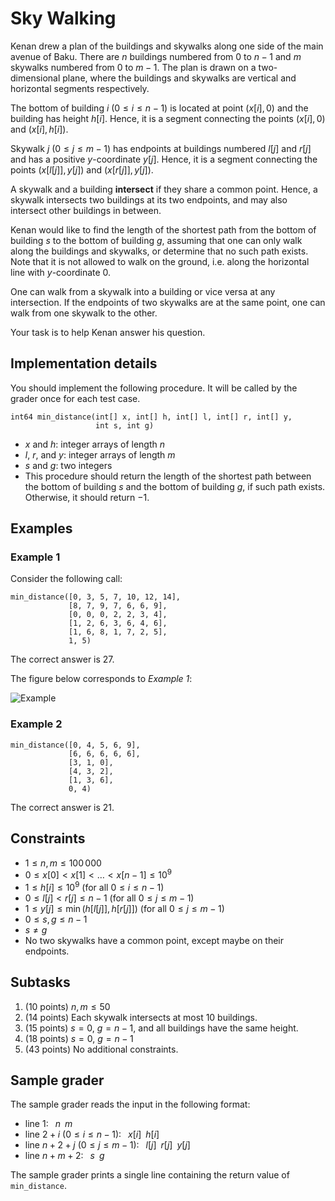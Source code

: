# Sky Walking

Kenan drew a plan of the buildings and skywalks along one side of the main avenue of Baku.
There are $n$ buildings numbered from $0$ to $n-1$ and $m$ skywalks numbered from $0$ to $m-1$.
The plan is drawn on a two-dimensional plane, where the buildings and skywalks are vertical and horizontal segments respectively.

The bottom of building $i$ $(0 \leq i \leq n-1)$ is located at point $(x[i], 0)$ and the building has height $h[i]$. Hence, it is a segment connecting the points $(x[i], 0)$ and $(x[i], h[i])$.

Skywalk $j$ $(0 \leq j \leq m-1)$ has endpoints at buildings numbered $l[j]$ and $r[j]$ and has a positive $y$-coordinate
$y[j]$. Hence, it is a segment connecting the points $(x[l[j]], y[j])$ and $(x[r[j]], y[j])$.

A skywalk and a building **intersect** if they share a common point.
Hence, a skywalk intersects two buildings at its two endpoints, and may also intersect other buildings in between.

Kenan would like to find the length of the shortest path from the bottom of building $s$ to the bottom of building $g$, assuming that one can only walk along the buildings and skywalks, or determine that no such path exists. Note that it is not allowed to walk on the ground, i.e. along the horizontal line with $y$-coordinate $0$.

One can walk from a skywalk into a building or vice versa at any intersection.
If the endpoints of two skywalks are at the same point, one can walk from one skywalk to the other.

Your task is to help Kenan answer his question.

## Implementation details

You should implement the following procedure. It will be called by the grader once for each test case.

```
int64 min_distance(int[] x, int[] h, int[] l, int[] r, int[] y,
                   int s, int g)
```

* $x$ and $h$: integer arrays of length $n$
* $l$, $r$, and $y$: integer arrays of length $m$
* $s$ and $g$: two integers
* This procedure should return the length of the shortest path between the bottom of building $s$ and the bottom of building $g$, if such path exists. Otherwise, it should return $-1$.

## Examples

### Example 1

Consider the following call:

```
min_distance([0, 3, 5, 7, 10, 12, 14],
             [8, 7, 9, 7, 6, 6, 9],
             [0, 0, 0, 2, 2, 3, 4],
             [1, 2, 6, 3, 6, 4, 6],
             [1, 6, 8, 1, 7, 2, 5],
             1, 5)
```

The correct answer is $27$.


The figure below corresponds to *Example 1*:

![Example](example_walk.svg "400")

### Example 2

```
min_distance([0, 4, 5, 6, 9],
             [6, 6, 6, 6, 6],
             [3, 1, 0],
             [4, 3, 2],
             [1, 3, 6],
             0, 4)
```

The correct answer is $21$.

## Constraints

* $1 \leq n, m \leq  100\,000$
* $0 \leq x[0] < x[1] < \ldots < x[n - 1] \leq 10^9$
* $1 \leq h[i] \leq 10^9$ (for all $0 \leq i \leq n-1$)
* $0 \leq l[j] < r[j] \leq n-1$ (for all $0 \leq j \leq m-1$)
* $1 \leq y[j] \leq \min(h[l[j]], h[r[j]])$ (for all $0 \leq j \leq m-1$)
* $0 \leq s, g \leq  n - 1$
* $s \neq g$
* No two skywalks have a common point, except maybe on their endpoints.

## Subtasks

1. (10 points) $n, m \leq 50$
2. (14 points) Each skywalk intersects at most 10 buildings.
3. (15 points) $s=0$, $g=n-1$, and all buildings have the same height.
4. (18 points) $s=0$, $g=n-1$
5. (43 points) No additional constraints.

## Sample grader

The sample grader reads the input in the following format:
* line $1$:  $\;\;n\;\;m$
* line $2 + i$ ($0 \leq i \leq n - 1$):  $\;\;x[i] \;\; h[i]$
* line $n + 2 + j$ ($0 \leq j \leq m - 1$):  $\;\;l[j] \;\; r[j] \;\; y[j]$
* line $n + m + 2$: $\;\;s\;\;g$

The sample grader prints a single line containing the return value of `min_distance`.
